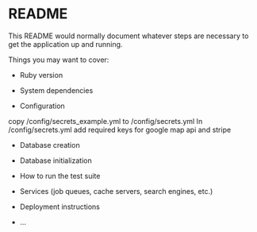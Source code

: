 # README

This README would normally document whatever steps are necessary to get the
application up and running.

Things you may want to cover:

* Ruby version

* System dependencies

* Configuration

copy /config/secrets_example.yml to /config/secrets.yml
In /config/secrets.yml add required keys for google map api and stripe

* Database creation

* Database initialization

* How to run the test suite

* Services (job queues, cache servers, search engines, etc.)

* Deployment instructions

* ...
